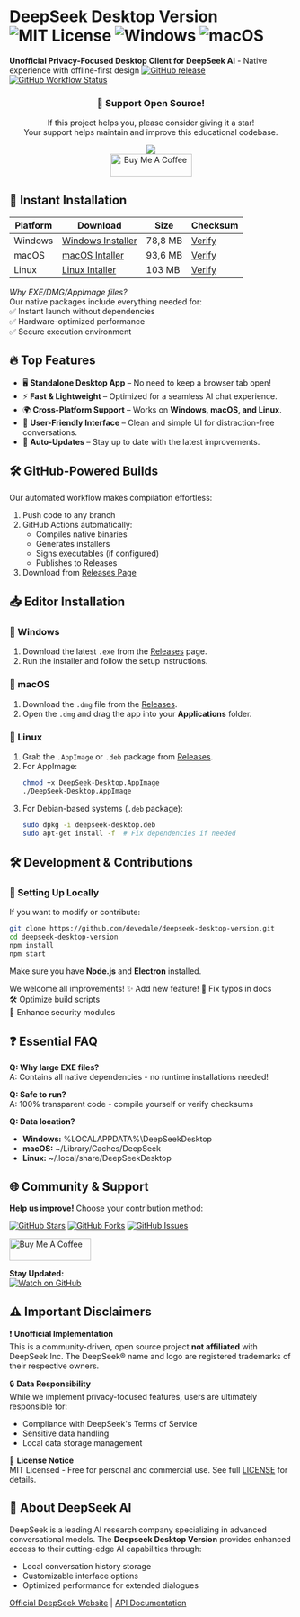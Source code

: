 <!-- Header Section -->
# DeepSeek Desktop Version ![MIT License](https://img.shields.io/badge/License-MIT-green.svg) ![Windows](https://img.shields.io/badge/Windows-Support-0078D6) ![macOS](https://img.shields.io/badge/macOS-Support-000000)

**Unofficial Privacy-Focused Desktop Client for DeepSeek AI** - Native experience with offline-first design
[![GitHub release](https://img.shields.io/github/v/release/devedale/deepseek-desktop-version)](https://github.com/devedale/deepseek-desktop-version/releases)
[![GitHub Workflow Status](https://img.shields.io/github/actions/workflow/status/devedale/deepseek-desktop-version/build.yml)](https://github.com/devedale/deepseek-desktop-version/actions)

<!-- Stars Callout -->
<div align="center">
  <h3>🌟 Support Open Source!</h3>
  <p>If this project helps you, please consider giving it a star!<br>Your support helps maintain and improve this educational codebase.</p>
  <a href="https://github.com/devedale/deepseek-desktop-version/stargazers">
    <img src="https://img.shields.io/github/stars/devedale/deepseek-desktop-version?style=for-the-badge&logo=github">
  </a>
</div>

<!-- Downloads Section -->
<div align="center">
  <a href="https://www.buymeacoffee.com/devedale" target="_blank"><img src="https://cdn.buymeacoffee.com/buttons/v2/default-blue.png" alt="Buy Me A Coffee" style="height: 40px !important;width: 145px !important;" ></a>
</div>


## 🚀 Instant Installation

| Platform | Download | Size | Checksum |
|----------|----------|------|----------|
| Windows  | [Windows Installer](https://github.com/devedale/deepseek-desktop-version/releases/download/v1.0.0/Deepseek.Chat.Setup.1.0.0.exe) | 78,8 MB | [Verify](https://github.com/devedale/deepseek-desktop-version/releases/download/v1.0.0/checksums_windows.txt) |
| macOS    | [macOS Intaller](https://github.com/devedale/deepseek-desktop-version/releases/download/v1.0.0/Deepseek.Chat-1.0.0-arm64.dmg) | 93,6 MB | [Verify](https://github.com/devedale/deepseek-desktop-version/releases/download/v1.0.0/checksums_mac.txt) |
| Linux    | [Linux Intaller](https://github.com/devedale/deepseek-desktop-version/releases/download/v1.0.0/Deepseek.Chat-1.0.0.AppImage) | 103 MB | [Verify](https://github.com/devedale/deepseek-desktop-version/releases/download/v1.0.0/checksums_linux.txt) |

*Why EXE/DMG/AppImage files?*  
Our native packages include everything needed for:  
✅ Instant launch without dependencies  
✅ Hardware-optimized performance  
✅ Secure execution environment  

<!-- Features Section -->
## 🔥 Top Features
- 🖥️ **Standalone Desktop App** – No need to keep a browser tab open!  
- ⚡ **Fast & Lightweight** – Optimized for a seamless AI chat experience.  
- 🌍 **Cross-Platform Support** – Works on **Windows, macOS, and Linux**.  
- 🎨 **User-Friendly Interface** – Clean and simple UI for distraction-free conversations.  
- 🔄 **Auto-Updates** – Stay up to date with the latest improvements.

<!-- Build Section -->
## 🛠️ GitHub-Powered Builds

Our automated workflow makes compilation effortless:

1. Push code to any branch
2. GitHub Actions automatically:
   - Compiles native binaries
   - Generates installers
   - Signs executables (if configured)
   - Publishes to Releases
3. Download from [Releases Page](https://github.com/devedale/deepseek-desktop-version/releases)


<!-- Editor installation -->
## 📥 Editor Installation  

### 🏁 Windows  
1. Download the latest `.exe` from the [Releases](https://github.com/devedale/deepseek-desktop-version/releases) page.  
2. Run the installer and follow the setup instructions.  

### 🍏 macOS  
1. Download the `.dmg` file from the [Releases](https://github.com/devedale/deepseek-desktop-version/releases).  
2. Open the `.dmg` and drag the app into your **Applications** folder.  

### 🐧 Linux  
1. Grab the `.AppImage` or `.deb` package from [Releases](https://github.com/devedale/deepseek-desktop-version/releases).  
2. For AppImage:  
   ```bash
   chmod +x DeepSeek-Desktop.AppImage
   ./DeepSeek-Desktop.AppImage
   ```  
3. For Debian-based systems (`.deb` package):  
   ```bash
   sudo dpkg -i deepseek-desktop.deb
   sudo apt-get install -f  # Fix dependencies if needed
   ```  

<!-- Contribution Section -->
## 🛠️ Development & Contributions  

### 🔧 Setting Up Locally  
If you want to modify or contribute:  
```bash
git clone https://github.com/devedale/deepseek-desktop-version.git
cd deepseek-desktop-version
npm install
npm start
```  
Make sure you have **Node.js** and **Electron** installed.  

We welcome all improvements! 
✨ Add new feature! 
🔧 Fix typos in docs  
🛠️ Optimize build scripts  
🔐 Enhance security modules  


<!-- FAQ Section -->
## ❓ Essential FAQ

**Q: Why large EXE files?**  
A: Contains all native dependencies - no runtime installations needed!

**Q: Safe to run?**  
A: 100% transparent code - compile yourself or verify checksums

**Q: Data location?**  
- **Windows:** %LOCALAPPDATA%\DeepSeekDesktop  
- **macOS:** ~/Library/Caches/DeepSeek  
- **Linux:** ~/.local/share/DeepSeekDesktop

<!-- Footer Section -->
## 🌐 Community & Support

**Help us improve!** Choose your contribution method:

[![GitHub Stars](https://img.shields.io/github/stars/devedale/deepseek-desktop-version?style=for-the-badge&logo=github)](https://github.com/devedale/deepseek-desktop-version/stargazers)
[![GitHub Forks](https://img.shields.io/github/forks/devedale/deepseek-desktop-version?style=for-the-badge&logo=github)](https://github.com/devedale/deepseek-desktop-version/network/members)
[![GitHub Issues](https://img.shields.io/github/issues/devedale/deepseek-desktop-version?style=for-the-badge&logo=github)](https://github.com/devedale/deepseek-desktop-version/issues)




<a href="https://www.buymeacoffee.com/devedale" target="_blank"><img src="https://cdn.buymeacoffee.com/buttons/v2/default-blue.png" alt="Buy Me A Coffee" style="height: 40px !important;width: 145px !important;" ></a>




**Stay Updated:**  
[![Watch on GitHub](https://img.shields.io/github/watchers/devedale/deepseek-desktop-version?style=social)](https://github.com/devedale/deepseek-desktop-version/subscription)

## ⚠️ Important Disclaimers

❗ **Unofficial Implementation**  
This is a community-driven, open source project **not affiliated** with DeepSeek Inc. The DeepSeek® name and logo are registered trademarks of their respective owners.

🔒 **Data Responsibility**  
While we implement privacy-focused features, users are ultimately responsible for:
- Compliance with DeepSeek's Terms of Service
- Sensitive data handling
- Local data storage management

📜 **License Notice**  
MIT Licensed - Free for personal and commercial use. See full [LICENSE](LICENSE) for details.

## 🤖 About DeepSeek AI

DeepSeek is a leading AI research company specializing in advanced conversational models. The **Deepseek Desktop Version** provides enhanced access to their cutting-edge AI capabilities through:

- Local conversation history storage
- Customizable interface options
- Optimized performance for extended dialogues

[Official DeepSeek Website](https://www.deepseek.com) | [API Documentation](https://platform.deepseek.com/docs)